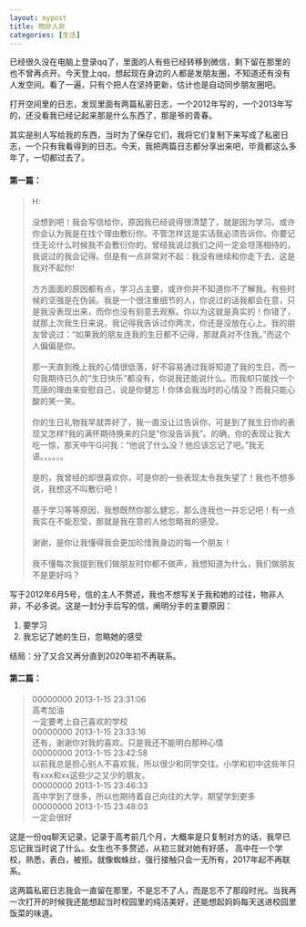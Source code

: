 ```yaml
---
layout: mypost
title: 物非人非
categories: [生活]
---
```



已经很久没在电脑上登录qq了，里面的人有些已经转移到微信，剩下留在那里的也不曾再点开。今天登上qq，想起现在身边的人都是发朋友圈，不知道还有没有人发空间。看了一遍，只有个把人在坚持更新，估计也是自动同步朋友圈吧。


打开空间里的日志，发现里面有两篇私密日志，一个2012年写的，一个2013年写的，还没看我已经记起来那是什么东西了，那是爷的青春。


其实是别人写给我的东西，当时为了保存它们，我将它们复制下来写成了私密日志，一个只有我看得到的日志。今天，我把两篇日志都分享出来吧，毕竟都这么多年了，一切都过去了。


#### 第一篇：

> H:<br>  
没想到吧！我会写信给你，原因我已经说得很清楚了，就是因为学习。或许你会认为我是在找个理由敷衍你。不管怎样这是实话我必须告诉你。你要记住无论什么时候我不会敷衍你的。曾经我说过我们之间一定会坦荡相待的，我说过的我会记得。但是有一点非常对不起：我没有继续和你走下去，这是我对不起你!<br>  
方方面面的原因都有点，学习占主要，或许你并不知道你不了解我。有些时候的坚强是在伪装。我是一个很注重细节的人，你说过的话我都会在意，只是我没表现出来，而你也没有刻意去观察。你以为这就是真实的！你错了，就那上次我生日来说，我记得我告诉过你两次，你还是没放在心上。我的朋友曾说过：“如果我的朋友连我的生日都不记得，那就真对不住我。”而这个人偏偏是你。<br>  
那一天直到晚上我的心情很低落，好不容易通过我哥知道了我的生日，而一句我期待已久的“生日快乐”都没有，你说我还能说什么。而我却只能找一个荒唐的理由来安慰自己，说是你健忘！你体会我当时的心情没？而我只能心酸的笑一笑。<br>  
你的生日礼物我早就弄好了，我一直没让过告诉你，可是到了我生日你的表现又怎样?我的满怀期待换来的只是"你没告诉我”。的确，你的表现让我大吃一惊，那天中午G问我：“他说了什么没？他应该忘记了吧。”我无语。。。。。。<br>  
是的，我曾经的却很喜欢你，可是你的一些表现太令我失望了！我也不想多说，我想这不叫敷衍吧！<br>  
基于学习等等原因，我想既然你那么健忘，那么连我也一并忘记吧！有一点我实在不能忍受，那就是我在意的人他忽略我的感受。<br>  
谢谢，是你让我懂得我会更加珍惜我身边的每一个朋友！<br>  
我不懂每次我提到我们做朋友时你都不做声，我想知道为什么，我们做朋友不是更好吗？<br>  


写于2012年6月5号，信的主人不赘述，我也不想写关于我和她的过往，物非人非，不必多说。这是一封分手后写的信，阐明分手的主要原因：


1. 要学习  
2. 我忘记了她的生日，忽略她的感受


结局：分了又合又再分直到2020年初不再联系。  


#### 第二篇：

> 00000000 2013-1-15 23:31:06<br>
高考加油<br>
一定要考上自己喜欢的学校<br>
00000000 2013-1-15 23:33:16<br>
还有，谢谢你对我的喜欢。只是我还不能明白那种心情<br>
00000000 2013-1-15 23:42:58<br>
以前我总是担心别人不喜欢我，所以很少和同学交往。小学和初中这些年只有xxx和xx这些少之又少的朋友。<br>
00000000 2013-1-15 23:46:33<br>
高中学到了很多，所以也期待着自己向往的大学，期望学到更多<br>
00000000 2013-1-15 23:48:03<br>
一定会很好<br> 


这是一份qq聊天记录，记录于高考前几个月，大概率是只复制对方的话，我早已忘记我当时说了什么。女生也不多赘述，从初三就对她有好感， 高中在一个学校，熟悉，表白，被拒。就像蜘蛛丝，强行接触只会一无所有，2017年起不再联系。


这两篇私密日志我会一直留在那里，不是忘不了人，而是忘不了那段时光。当我再一次打开的时候我还能想起当时校园里的纯洁美好，还能想起妈妈每天送进校园里饭菜的味道。

